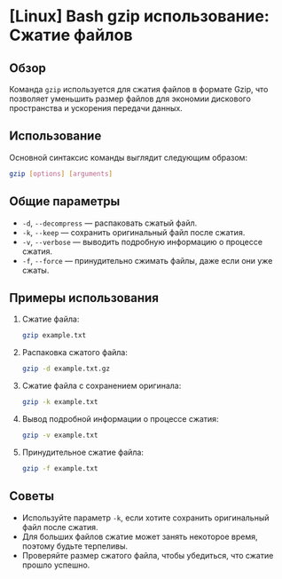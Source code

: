 # [Linux] Bash gzip использование: Сжатие файлов

## Обзор
Команда `gzip` используется для сжатия файлов в формате Gzip, что позволяет уменьшить размер файлов для экономии дискового пространства и ускорения передачи данных.

## Использование
Основной синтаксис команды выглядит следующим образом:

```bash
gzip [options] [arguments]
```

## Общие параметры
- `-d`, `--decompress` — распаковать сжатый файл.
- `-k`, `--keep` — сохранить оригинальный файл после сжатия.
- `-v`, `--verbose` — выводить подробную информацию о процессе сжатия.
- `-f`, `--force` — принудительно сжимать файлы, даже если они уже сжаты.

## Примеры использования
1. Сжатие файла:
   ```bash
   gzip example.txt
   ```

2. Распаковка сжатого файла:
   ```bash
   gzip -d example.txt.gz
   ```

3. Сжатие файла с сохранением оригинала:
   ```bash
   gzip -k example.txt
   ```

4. Вывод подробной информации о процессе сжатия:
   ```bash
   gzip -v example.txt
   ```

5. Принудительное сжатие файла:
   ```bash
   gzip -f example.txt
   ```

## Советы
- Используйте параметр `-k`, если хотите сохранить оригинальный файл после сжатия.
- Для больших файлов сжатие может занять некоторое время, поэтому будьте терпеливы.
- Проверяйте размер сжатого файла, чтобы убедиться, что сжатие прошло успешно.